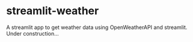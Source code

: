 # streamlit-weather
A streamlit app to get weather data using OpenWeatherAPI and streamlit.
Under construction...
